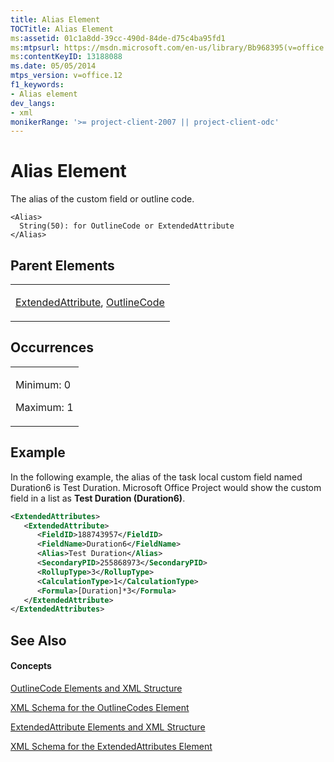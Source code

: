 ```yaml
---
title: Alias Element
TOCTitle: Alias Element
ms:assetid: 01c1a8dd-39cc-490d-84de-d75c4ba95fd1
ms:mtpsurl: https://msdn.microsoft.com/en-us/library/Bb968395(v=office.12)
ms:contentKeyID: 13188088
ms.date: 05/05/2014
mtps_version: v=office.12
f1_keywords:
- Alias element
dev_langs:
- xml
monikerRange: '>= project-client-2007 || project-client-odc'
---
```


# Alias Element




The alias of the custom field or outline code.

    <Alias>
      String(50): for OutlineCode or ExtendedAttribute
    </Alias>

## Parent Elements

<table>
<colgroup>
<col style="width: 100%" />
</colgroup>
<tbody>
<tr class="odd">
<td><p><a href="bb968669(v=office.12).md">ExtendedAttribute</a>, <a href="bb968410(v=office.12).md">OutlineCode</a></p></td>
</tr>
</tbody>
</table>

## Occurrences

<table>
<colgroup>
<col style="width: 100%" />
</colgroup>
<tbody>
<tr class="odd">
<td><p>Minimum: 0</p>
<p>Maximum: 1</p></td>
</tr>
</tbody>
</table>

## Example

In the following example, the alias of the task local custom field named Duration6 is Test Duration. Microsoft Office Project would show the custom field in a list as **Test Duration (Duration6)**.

``` xml
<ExtendedAttributes>
   <ExtendedAttribute>
      <FieldID>188743957</FieldID>
      <FieldName>Duration6</FieldName>
      <Alias>Test Duration</Alias>
      <SecondaryPID>255868973</SecondaryPID>
      <RollupType>3</RollupType>
      <CalculationType>1</CalculationType>
      <Formula>[Duration]*3</Formula>
   </ExtendedAttribute>
</ExtendedAttributes>
```

## See Also

#### Concepts

[OutlineCode Elements and XML Structure](outlinecode-elements-and-xml-structure.md)

[XML Schema for the OutlineCodes Element](xml-schema-for-the-outlinecodes-element.md)

[ExtendedAttribute Elements and XML Structure](extendedattribute-elements-and-xml-structure.md)

[XML Schema for the ExtendedAttributes Element](xml-schema-for-the-extendedattributes-element.md)

